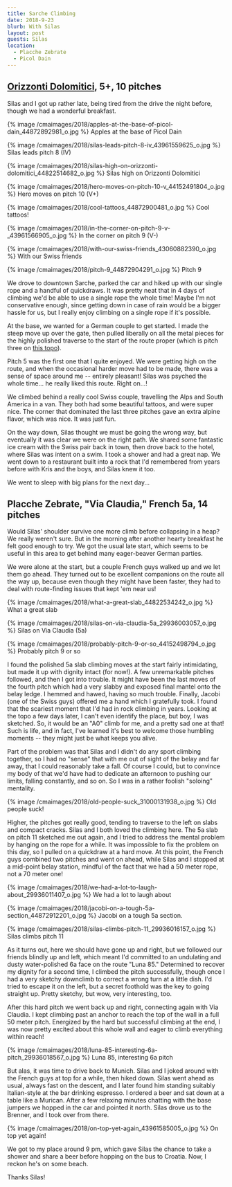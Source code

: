 ```yaml
---
title: Sarche Climbing
date: 2018-9-23
blurb: With Silas
layout: post
guests: Silas
location:
  - Placche Zebrate
  - Picol Dain
---
```


## [Orizzonti Dolomitici](https://www.bergsteigen.com/touren/klettern/orizzonti-dolomitici/), 5+, 10 pitches

Silas and I got up rather late, being tired from the drive the night before,
though we had a wonderful breakfast.

{% image /cmaimages/2018/apples-at-the-base-of-picol-dain_44872892981_o.jpg %}
Apples at the base of Picol Dain




{% image /cmaimages/2018/silas-leads-pitch-8-iv_43961559625_o.jpg %}
Silas leads pitch 8 (IV)



{% image /cmaimages/2018/silas-high-on-orizzonti-dolomitici_44822514682_o.jpg %}
Silas high on Orizzonti Dolomitici




{% image /cmaimages/2018/hero-moves-on-pitch-10-v_44152491804_o.jpg %}
Hero moves on pitch 10 (V+)



{% image /cmaimages/2018/cool-tattoos_44872900481_o.jpg %}
Cool tattoos!








{% image /cmaimages/2018/in-the-corner-on-pitch-9-v-_43961566905_o.jpg %}
In the corner on pitch 9 (V-)




{% image /cmaimages/2018/with-our-swiss-friends_43060882390_o.jpg %}
With our Swiss friends


{% image /cmaimages/2018/pitch-9_44872904291_o.jpg %}
Pitch 9



We drove to downtown Sarche, parked the car and hiked up with our single rope
and a handful of quickdraws. It was pretty neat that in 4 days of climbing we'd
be able to use a single rope the whole time! Maybe I'm not conservative enough,
since getting down in case of rain would be a bigger hassle for us, but I
really enjoy climbing on a single rope if it's possible.

At the base, we wanted for a German couple to get started. I made the steep
move up over the gate, then pulled liberally on all the metal pieces for the
highly polished traverse to the start of the route proper (which is pitch
three on [this topo](https://www.bergsteigen.com/fileadmin/userdaten/import/topos/1429_Topo_f4b60bf0-b9a6-4638-a609-d27d9cb834d8_orizzonti%20dolomitici.pdf)).

Pitch 5 was the first one that I quite enjoyed. We were getting high on the
route, and when the occasional harder move had to be made, there was a sense
of space around me -- entirely pleasant! Silas was psyched the whole time...
he really liked this route. Right on...!

We climbed behind a really cool Swiss couple, travelling the Alps and South
America in a van. They both had some beautiful tattoos, and were super nice.
The corner that dominated the last three pitches gave an extra alpine flavor,
which was nice. It was just fun.

On the way down, Silas thought we must be going the wrong way, but eventually
it was clear we were on the right path. We shared some fantastic ice cream
with the Swiss pair back in town, then drove back to the hotel, where Silas
was intent on a swim. I took a shower and had a great nap. We went down to
a restaurant built into a rock that I'd remembered from years before with
Kris and the boys, and Silas knew it too.

We went to sleep with big plans for the next day...

## Placche Zebrate, "Via Claudia," French 5a, 14 pitches

Would Silas' shoulder survive one more climb before collapsing in a heap?
We really weren't sure. But in the morning after another hearty breakfast
he felt good enough to try. We got the usual late start, which seems to be
useful in this area to get behind many eager-beaver German parties.

We were alone at the start, but a couple French guys walked up and we let them
go ahead. They turned out to be excellent companions on the route all the way
up, because even though they might have been faster, they had to deal with
route-finding issues that kept 'em near us!

{% image /cmaimages/2018/what-a-great-slab_44822534242_o.jpg %}
What a great slab



{% image /cmaimages/2018/silas-on-via-claudia-5a_29936003057_o.jpg %}
Silas on Via Claudia (5a)


{% image /cmaimages/2018/probably-pitch-9-or-so_44152498794_o.jpg %}
Probably pitch 9 or so



I found the polished 5a slab climbing moves at the start fairly intimidating, but
made it up with dignity intact (for now!). A few unremarkable pitches followed,
and then I got into trouble. It might have been the last moves of the fourth
pitch which had a very slabby and exposed final mantel onto the belay ledge.
I hemmed and hawed, having so much trouble. Finally, Jacobi (one of the Swiss
guys) offered me a hand which I gratefully took. I found that the scariest moment
that I'd had in rock climbing in years. Looking at the topo a few days later,
I can't even identify the place, but boy, I was sketched. So, it would be an
"A0" climb for me, and a pretty sad one at that! Such is life, and in fact,
I've learned it's best to welcome those humbling moments -- they might just
be what keeps you alive.

Part of the problem was that Silas and I didn't do any sport climbing together,
so I had no "sense" that with me out of sight of the belay and far away, that I
could reasonably take a fall. Of course I could, but to convince my body of that
we'd have had to dedicate an afternoon to pushing our limits, falling constantly,
and so on. So I was in a rather foolish "soloing" mentality.

{% image /cmaimages/2018/old-people-suck_31000131938_o.jpg %}
Old people suck!


Higher, the pitches got really good, tending to traverse to the left on slabs
and compact cracks. Silas and I both loved the climbing here. The 5a slab
on pitch 11 sketched me out again, and I tried to address the mental problem by
hanging on the rope for a while. It was impossible to fix the problem on this day,
so I pulled on a quickdraw at a hard move. At this point, the French guys combined
two pitches and went on ahead, while Silas and I stopped at a mid-point belay
station, mindful of the fact that we had a 50 meter rope, not a 70 meter one!

{% image /cmaimages/2018/we-had-a-lot-to-laugh-about_29936011407_o.jpg %}
We had a lot to laugh about



{% image /cmaimages/2018/jacobi-on-a-tough-5a-section_44872912201_o.jpg %}
Jacobi on a tough 5a section.


{% image /cmaimages/2018/silas-climbs-pitch-11_29936016157_o.jpg %}
Silas climbs pitch 11


As it turns out, here we should have gone up and right, but we followed our friends
blindly up and left, which meant I'd committed to an undulating and dusty water-polished
6a face on the route "Luna 85." Determined to recover my dignity for a second time,
I climbed the pitch successfully, though once I had a very sketchy downclimb to
correct a wrong turn at a little dish. I'd tried to escape it on the left, but a
secret foothold was the key to going straight up. Pretty sketchy, but wow, very
interesting, too.

After this hard pitch we went back up and right, connecting again with Via Claudia.
I kept climbing past an anchor to reach the top of the wall in a full 50 meter
pitch. Energized by the hard but successful climbing at the end, I was now
pretty excited about this whole wall and eager to climb everything within reach!

{% image /cmaimages/2018/luna-85-interesting-6a-pitch_29936018567_o.jpg %}
Luna 85, interesting 6a pitch


But alas, it was time to drive back to Munich. Silas and I joked around with the
French guys at top for a while, then hiked down. Silas went ahead as usual,
always fast on the descent, and I later found him standing suitably Italian-style
at the bar drinking espresso. I ordered a beer and sat down at a table like a Murican.
After a few relaxing minutes chatting with the base jumpers we hopped in the
car and pointed it north. Silas drove us to the Brenner, and I took over from there.

{% image /cmaimages/2018/on-top-yet-again_43961585005_o.jpg %}
On top yet again!



We got to my place around 9 pm, which gave Silas the chance to take a shower and
share a beer before hopping on the bus to Croatia. Now, I reckon he's on some beach.

Thanks Silas!

